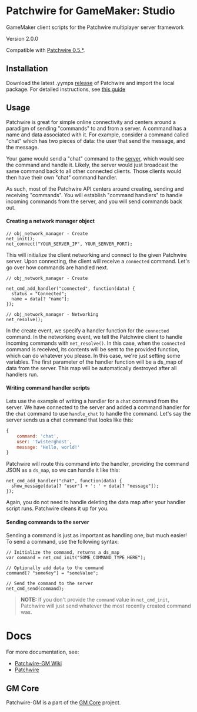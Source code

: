 # Patchwire for GameMaker: Studio
GameMaker client scripts for the Patchwire multiplayer server framework

Version 2.0.0

Compatible with [Patchwire 0.5.*](https://github.com/twisterghost/patchwire).

## Installation

Download the latest .yymps [release](https://github.com/gm-core/patchwire-gm/releases) of Patchwire and import the local package. For detailed instructions, see [this guide](https://gmcore.io/installing.html)

## Usage

Patchwire is great for simple online connectivity and centers around a paradigm of sending "commands" to and from a server. A command has a name and data associated with it. For example, consider a command called "chat" which has two pieces of data: the user that send the message, and the message.

Your game would send a "chat" command to the [server](https://github.com/twisterghost/patchwire), which would see the command and handle it. Likely, the server would just broadcast the same command back to all other connected clients. Those clients would then have their own "chat" command handler.

As such, most of the Patchwire API centers around creating, sending and receiving "commands". You will establish "command handlers" to handle incoming commands from the server, and you will send commands back out.

#### Creating a network manager object

```GML
// obj_network_manager - Create
net_init();
net_connect("YOUR_SERVER_IP", YOUR_SERVER_PORT);
```

This will initialize the client networking and connect to the given Patchwire server. Upon connecting, the client will receive a `connected` command. Let's go over how commands are handled next.

```GML
// obj_network_manager - Create

net_cmd_add_handler("connected", function(data) {
  status = "Connected";
  name = data[? "name"];
});
```

```GML
// obj_network_manager - Networking
net_resolve();
```

In the create event, we specify a handler function for the `connected` command. In the networking event, we tell the Patchwire client to handle incoming commands with `net_resolve()`. In this case, when the `connected` command is received, its contents will be sent to the provided function, which can do whatever you please. In this case, we're just setting some variables. The first parameter of the handler function will be a ds_map of data from the server. This map will be automatically destroyed after all handlers run.

#### Writing command handler scripts

Lets use the example of writing a handler for a `chat` command from the server. We have connected to the server and added a command handler for the `chat` command to use `handle_chat` to handle the command. Let's say the server sends us a chat command that looks like this:

```JavaScript
{
    command: 'chat',
    user: 'twisterghost',
    message: 'Hello, world!'
}
```

Patchwire will route this command into the handler, providing the command JSON as a `ds_map`, so we can handle it like this:

```GML
net_cmd_add_handler("chat", function(data) {
  show_message(data[? "user"] + ': ' + data[? "message"]);
});

```

Again, you do not need to handle deleting the data map after your handler script runs. Patchwire cleans it up for you.

#### Sending commands to the server

Sending a command is just as important as handling one, but much easier! To send a command, use the following syntax:

```GML
// Initialize the command, returns a ds_map
var command = net_cmd_init("SOME_COMMAND_TYPE_HERE");

// Optionally add data to the command
command[? "someKey"] = "someValue";

// Send the command to the server
net_cmd_send(command);
```

> **NOTE:** If you don't provide the `command` value in `net_cmd_init`, Patchwire will just send whatever the most recently created command was.

# Docs

For more documentation, see:

* [Patchwire-GM Wiki](https://github.com/twisterghost/patchwire-gm/wiki)
* [Patchwire](https://github.com/twisterghost/patchwire)

## GM Core

Patchwire-GM is a part of the [GM Core](https://github.com/gm-core) project.

